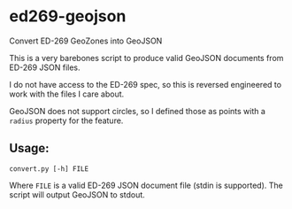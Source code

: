 # ed269-geojson
Convert ED-269 GeoZones into GeoJSON

This is a very barebones script to produce valid GeoJSON documents from ED-269 JSON files.

I do not have access to the ED-269 spec, so this is reversed engineered to work with the files I care about.

GeoJSON does not support circles, so I defined those as points with a `radius` property for the feature.


## Usage:

`convert.py [-h] FILE`

Where `FILE` is a valid ED-269 JSON document file (stdin is supported).
The script will output GeoJSON to stdout.
